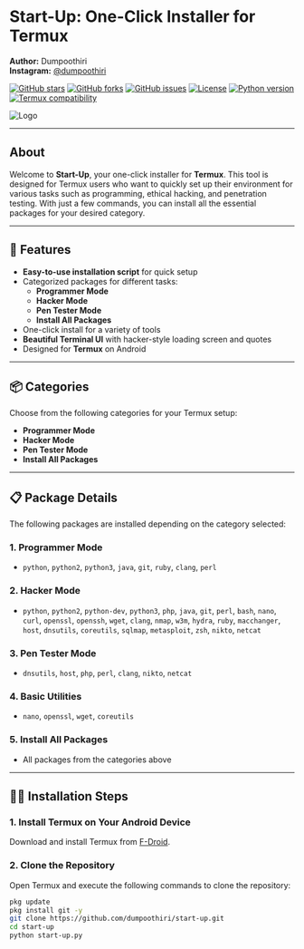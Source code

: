 # Start-Up: One-Click Installer for Termux

**Author:** Dumpoothiri  
**Instagram:** [@dumpoothiri](https://www.instagram.com/dumpoothiri)

[![GitHub stars](https://img.shields.io/github/stars/yourusername/start-up?style=social)](https://github.com/yourusername/start-up/stargazers)
[![GitHub forks](https://img.shields.io/github/forks/yourusername/start-up?style=social)](https://github.com/yourusername/start-up/network)
[![GitHub issues](https://img.shields.io/github/issues/yourusername/start-up)](https://github.com/yourusername/start-up/issues)
[![License](https://img.shields.io/github/license/yourusername/start-up)](https://github.com/yourusername/start-up/blob/main/LICENSE)
[![Python version](https://img.shields.io/badge/python-3.8%2B-blue.svg)](https://www.python.org/downloads/release/python-380/)
[![Termux compatibility](https://img.shields.io/badge/Termux-✔️-green.svg)](https://termux.com)

![Logo](https://img.icons8.com/ios-filled/50/000000/hacker.png)

---

## About

Welcome to **Start-Up**, your one-click installer for **Termux**. This tool is designed for Termux users who want to quickly set up their environment for various tasks such as programming, ethical hacking, and penetration testing. With just a few commands, you can install all the essential packages for your desired category.

---

## 🚀 Features
- **Easy-to-use installation script** for quick setup
- Categorized packages for different tasks:
  - **Programmer Mode**
  - **Hacker Mode**
  - **Pen Tester Mode**
  - **Install All Packages**
- One-click install for a variety of tools
- **Beautiful Terminal UI** with hacker-style loading screen and quotes
- Designed for **Termux** on Android

---

## 📦 Categories

Choose from the following categories for your Termux setup:

- **Programmer Mode**
- **Hacker Mode**
- **Pen Tester Mode**
- **Install All Packages**

---

## 📋 Package Details

The following packages are installed depending on the category selected:

### 1. **Programmer Mode**
   - `python`, `python2`, `python3`, `java`, `git`, `ruby`, `clang`, `perl`

### 2. **Hacker Mode**
   - `python`, `python2`, `python-dev`, `python3`, `php`, `java`, `git`, `perl`, `bash`, `nano`, `curl`, `openssl`, `openssh`, `wget`, `clang`, `nmap`, `w3m`, `hydra`, `ruby`, `macchanger`, `host`, `dnsutils`, `coreutils`, `sqlmap`, `metasploit`, `zsh`, `nikto`, `netcat`

### 3. **Pen Tester Mode**
   - `dnsutils`, `host`, `php`, `perl`, `clang`, `nikto`, `netcat`

### 4. **Basic Utilities**
   - `nano`, `openssl`, `wget`, `coreutils`

### 5. **Install All Packages**
   - All packages from the categories above

---

## 🧑‍💻 Installation Steps

### 1. **Install Termux on Your Android Device**  
   Download and install Termux from [F-Droid](https://f-droid.org/packages/com.termux/).

### 2. **Clone the Repository**  
   Open Termux and execute the following commands to clone the repository:
   ```bash
   pkg update
   pkg install git -y
   git clone https://github.com/dumpoothiri/start-up.git
   cd start-up
   python start-up.py
   
   
   